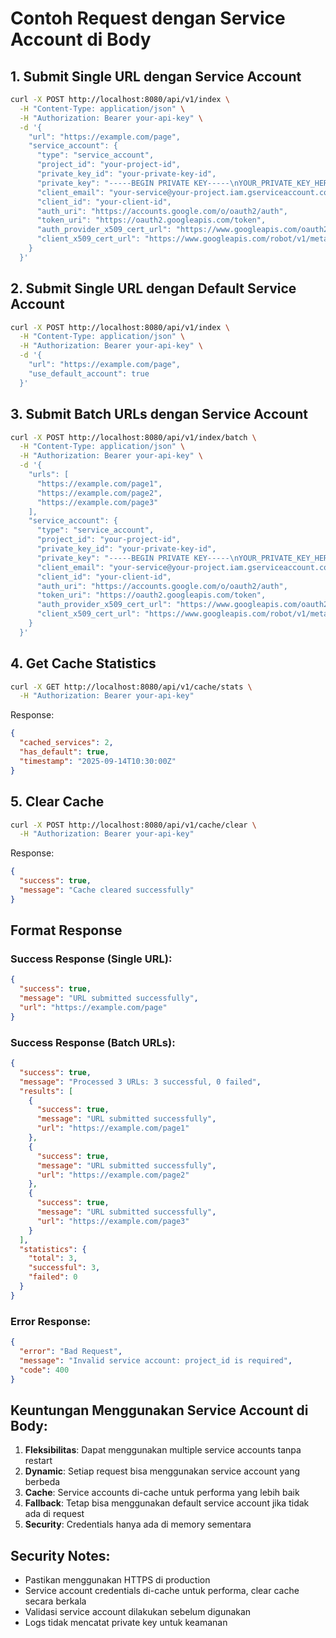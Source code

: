 # Contoh Request dengan Service Account di Body

## 1. Submit Single URL dengan Service Account

```bash
curl -X POST http://localhost:8080/api/v1/index \
  -H "Content-Type: application/json" \
  -H "Authorization: Bearer your-api-key" \
  -d '{
    "url": "https://example.com/page",
    "service_account": {
      "type": "service_account",
      "project_id": "your-project-id",
      "private_key_id": "your-private-key-id",
      "private_key": "-----BEGIN PRIVATE KEY-----\nYOUR_PRIVATE_KEY_HERE\n-----END PRIVATE KEY-----\n",
      "client_email": "your-service@your-project.iam.gserviceaccount.com",
      "client_id": "your-client-id",
      "auth_uri": "https://accounts.google.com/o/oauth2/auth",
      "token_uri": "https://oauth2.googleapis.com/token",
      "auth_provider_x509_cert_url": "https://www.googleapis.com/oauth2/v1/certs",
      "client_x509_cert_url": "https://www.googleapis.com/robot/v1/metadata/x509/your-service%40your-project.iam.gserviceaccount.com"
    }
  }'
```

## 2. Submit Single URL dengan Default Service Account

```bash
curl -X POST http://localhost:8080/api/v1/index \
  -H "Content-Type: application/json" \
  -H "Authorization: Bearer your-api-key" \
  -d '{
    "url": "https://example.com/page",
    "use_default_account": true
  }'
```

## 3. Submit Batch URLs dengan Service Account

```bash
curl -X POST http://localhost:8080/api/v1/index/batch \
  -H "Content-Type: application/json" \
  -H "Authorization: Bearer your-api-key" \
  -d '{
    "urls": [
      "https://example.com/page1",
      "https://example.com/page2",
      "https://example.com/page3"
    ],
    "service_account": {
      "type": "service_account",
      "project_id": "your-project-id",
      "private_key_id": "your-private-key-id",
      "private_key": "-----BEGIN PRIVATE KEY-----\nYOUR_PRIVATE_KEY_HERE\n-----END PRIVATE KEY-----\n",
      "client_email": "your-service@your-project.iam.gserviceaccount.com",
      "client_id": "your-client-id",
      "auth_uri": "https://accounts.google.com/o/oauth2/auth",
      "token_uri": "https://oauth2.googleapis.com/token",
      "auth_provider_x509_cert_url": "https://www.googleapis.com/oauth2/v1/certs",
      "client_x509_cert_url": "https://www.googleapis.com/robot/v1/metadata/x509/your-service%40your-project.iam.gserviceaccount.com"
    }
  }'
```

## 4. Get Cache Statistics

```bash
curl -X GET http://localhost:8080/api/v1/cache/stats \
  -H "Authorization: Bearer your-api-key"
```

Response:
```json
{
  "cached_services": 2,
  "has_default": true,
  "timestamp": "2025-09-14T10:30:00Z"
}
```

## 5. Clear Cache

```bash
curl -X POST http://localhost:8080/api/v1/cache/clear \
  -H "Authorization: Bearer your-api-key"
```

Response:
```json
{
  "success": true,
  "message": "Cache cleared successfully"
}
```

## Format Response

### Success Response (Single URL):
```json
{
  "success": true,
  "message": "URL submitted successfully",
  "url": "https://example.com/page"
}
```

### Success Response (Batch URLs):
```json
{
  "success": true,
  "message": "Processed 3 URLs: 3 successful, 0 failed",
  "results": [
    {
      "success": true,
      "message": "URL submitted successfully",
      "url": "https://example.com/page1"
    },
    {
      "success": true,
      "message": "URL submitted successfully",
      "url": "https://example.com/page2"
    },
    {
      "success": true,
      "message": "URL submitted successfully",
      "url": "https://example.com/page3"
    }
  ],
  "statistics": {
    "total": 3,
    "successful": 3,
    "failed": 0
  }
}
```

### Error Response:
```json
{
  "error": "Bad Request",
  "message": "Invalid service account: project_id is required",
  "code": 400
}
```

## Keuntungan Menggunakan Service Account di Body:

1. **Fleksibilitas**: Dapat menggunakan multiple service accounts tanpa restart
2. **Dynamic**: Setiap request bisa menggunakan service account yang berbeda
3. **Cache**: Service accounts di-cache untuk performa yang lebih baik
4. **Fallback**: Tetap bisa menggunakan default service account jika tidak ada di request
5. **Security**: Credentials hanya ada di memory sementara

## Security Notes:

- Pastikan menggunakan HTTPS di production
- Service account credentials di-cache untuk performa, clear cache secara berkala
- Validasi service account dilakukan sebelum digunakan
- Logs tidak mencatat private key untuk keamanan
